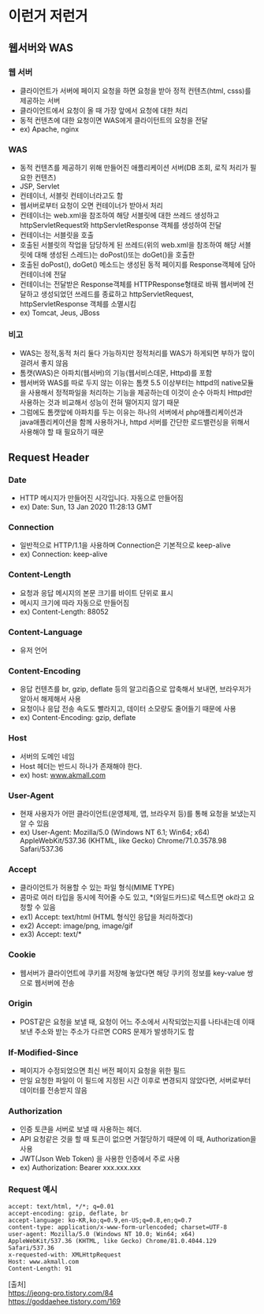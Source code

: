 # 이런거 저런거

## 웹서버와 WAS
### 웹 서버
- 클라이언트가 서버에 페이지 요청을 하면 요청을 받아 정적 컨텐츠(html, csss)를 제공하는 서버
- 클라이언트에서 요청이 올 때 가장 앞에서 요청에 대한 처리
- 동적 컨텐츠에 대한 요청이면 WAS에게 클라이턴트의 요청을 전달
- ex) Apache, nginx

### WAS
- 동적 컨텐츠를 제공하기 위해 만들어진 애플리케이션 서버(DB 조회, 로직 처리가 필요한 컨텐츠)
- JSP, Servlet
- 컨테이너, 서블릿 컨테이너라고도 함
- 웹서버로부터 요청이 오면 컨테이너가 받아서 처리
- 컨테이너는 web.xml을 참조하여 해당 서블릿에 대한 쓰레드 생성하고 httpServletRequest와 httpServletResponse 객체를 생성하여 전달
- 컨테이너는 서블릿을 호출
- 호출된 서블릿의 작업을 담당하게 된 쓰레드(위의 web.xml을 참조하여 해당 서블릿에 대해 생성된 스레드)는 doPost()또는 doGet()을 호출한
- 호출된 doPost(), doGet() 메소드는 생성된 동적 페이지를 Response객체에 담아 컨테이너에 전달
- 컨테이너는 전달받은 Response객체를 HTTPResponse형태로 바꿔 웹서버에 전달하고 생성되었던 쓰레드를 종료하고 httpServletRequest, httpServletResponse 객체를 소멸시킴
- ex) Tomcat, Jeus, JBoss

### 비고
- WAS는 정적,동적 처리 둘다 가능하지만 정적처리를 WAS가 하게되면 부하가 많이 걸려서 좋지 않음
- 톰캣(WAS)은 아파치(웹서버)의 기능(웹서비스데몬, Httpd)를 포함
- 웹서버와 WAS를 따로 두지 않는 이유는 톰캣 5.5 이상부터는 httpd의 native모듈을 사용해서 정적파일을 처리하는 기능을 제공하는데 이것이 순수 아파치 Httpd만 사용하는 것과 비교해서 성능이 전혀 떨어지지 않기 때문
- 그럼에도 톰캣앞에 아파치를 두는 이유는 하나의 서버에서 php애플리케이션과 java애플리케이션을 함께 사용하거나, httpd 서버를 간단한 로드밸런싱을 위해서 사용해야 할 때 필요하기 때문

## Request Header
### Date
- HTTP 메시지가 만들어진 시각입니다. 자동으로 만들어짐
- ex) Date: Sun, 13 Jan 2020 11:28:13 GMT

### Connection
- 일반적으로 HTTP/1.1을 사용하며 Connection은 기본적으로 keep-alive
- ex) Connection: keep-alive


### Content-Length
- 요청과 응답 메시지의 본문 크기를 바이트 단위로 표시
- 메시지 크기에 따라 자동으로 만들어짐
- ex) Content-Length: 88052

### Content-Language
- 유저 언어

### Content-Encoding
- 응답 컨텐츠를 br, gzip, deflate 등의 알고리즘으로 압축해서 보내면, 브라우저가 알아서 해제해서 사용
- 요청이나 응답 전송 속도도 빨라지고, 데이터 소모량도 줄어들기 때문에 사용
- ex) Content-Encoding: gzip, deflate

### Host
- 서버의 도메인 네임 
- Host 헤더는 반드시 하나가 존재해야 한다.
- ex) host: www.akmall.com

### User-Agent
- 현재 사용자가 어떤 클라이언트(운영체제, 앱, 브라우저 등)를 통해 요청을 보냈는지 알 수 있음
- ex) User-Agent: Mozilla/5.0 (Windows NT 6.1; Win64; x64) AppleWebKit/537.36 (KHTML, like Gecko) Chrome/71.0.3578.98 Safari/537.36


### Accept
- 클라이언트가 허용할 수 있는 파일 형식(MIME TYPE)
- 콤마로 여러 타입을 동시에 적어줄 수도 있고, *(와일드카드)로 텍스트면 ok라고 요청할 수 있음
- ex1) Accept: text/html (HTML 형식인 응답을 처리하겠다)
- ex2) Accept: image/png, image/gif
- ex3) Accept: text/*

### Cookie
- 웹서버가 클라이언트에 쿠키를 저장해 놓았다면 해당 쿠키의 정보를 key-value 쌍으로 웹서버에 전송

### Origin
- POST같은 요청을 보낼 때, 요청이 어느 주소에서 시작되었는지를 나타내는데 이때 보낸 주소와 받는 주소가 다르면 CORS 문제가 발생하기도 함

### If-Modified-Since
- 페이지가 수정되었으면 최신 버전 페이지 요청을 위한 필드
- 만일 요청한 파일이 이 필드에 지정된 시간 이후로 변경되지 않았다면, 서버로부터 데이터를 전송받지 않음

### Authorization
- 인증 토큰을 서버로 보낼 때 사용하는 헤더.
- API 요청같은 것을 할 때 토큰이 없으면 거절당하기 때문에 이 때, Authorization을 사용
- JWT(Json Web Token) 을 사용한 인증에서 주로 사용
- ex) Authorization: Bearer xxx.xxx.xxx

### Request 예시
```
accept: text/html, */*; q=0.01
accept-encoding: gzip, deflate, br
accept-language: ko-KR,ko;q=0.9,en-US;q=0.8,en;q=0.7
content-type: application/x-www-form-urlencoded; charset=UTF-8
user-agent: Mozilla/5.0 (Windows NT 10.0; Win64; x64) AppleWebKit/537.36 (KHTML, like Gecko) Chrome/81.0.4044.129 Safari/537.36
x-requested-with: XMLHttpRequest
Host: www.akmall.com
Content-Length: 91
```


[출처]  
https://jeong-pro.tistory.com/84  
https://goddaehee.tistory.com/169  